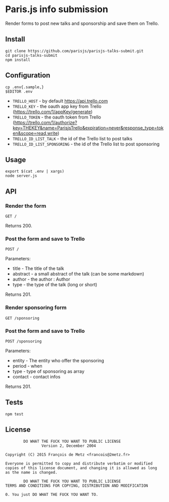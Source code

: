 # Paris.js info submission

Render forms to post new talks and sponsorship and save them on Trello.

## Install

    git clone https://github.com/parisjs/parisjs-talks-submit.git
    cd parisjs-talks-submit
    npm install

## Configuration

    cp .env{.sample,}
    $EDITOR .env

* `TRELLO_HOST` - by default https://api.trello.com
* `TRELLO_KEY` - the oauth app key from Trello (https://trello.com/1/appKey/generate)
* `TRELLO_TOKEN` - the oauth token from Trello (https://trello.com/1/authorize?key=THEKEY&name=ParisjsTrello&expiration=never&response_type=token&scope=read,write)
* `TRELLO_ID_LIST_TALK` - the id of the Trello list to post talks
* `TRELLO_ID_LIST_SPONSORING` - the id of the Trello list to post sponsoring

## Usage

    export $(cat .env | xargs)
    node server.js

## API

### Render the form

    GET /

Returns 200.

### Post the form and save to Trello

    POST /

Parameters:

* title - The title of the talk
* abstract - a small abstract of the talk (can be some markdown)
* author - the author : Author <email>
* type - the type of the talk (long or short)

Returns 201.

### Render sponsoring form

    GET /sponsoring

### Post the form and save to Trello

    POST /sponsoring

Parameters:

* entity - The entity who offer the sponsoring
* period - when
* type - type of sponsoring as array
* contact - contact infos

Returns 201.

## Tests

    npm test

## License

            DO WHAT THE FUCK YOU WANT TO PUBLIC LICENSE
                    Version 2, December 2004

    Copyright (C) 2015 François de Metz <francois@2metz.fr>

    Everyone is permitted to copy and distribute verbatim or modified
    copies of this license document, and changing it is allowed as long
    as the name is changed.

            DO WHAT THE FUCK YOU WANT TO PUBLIC LICENSE
    TERMS AND CONDITIONS FOR COPYING, DISTRIBUTION AND MODIFICATION

    0. You just DO WHAT THE FUCK YOU WANT TO.
